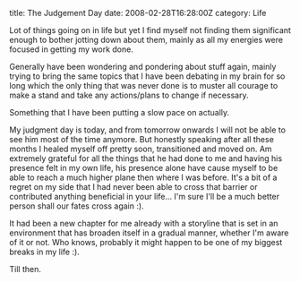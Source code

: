 title: The Judgement Day
date: 2008-02-28T16:28:00Z
category: Life

Lot of things going on in life but yet I find myself not finding them significant enough to bother jotting down about them, mainly as all my energies were focused in getting my work done.

Generally have been wondering and pondering about stuff again, mainly trying to bring the same topics that I have been debating in my brain for so long which the only thing that was never done is to muster all courage to make a stand and take any actions/plans to change if necessary.

Something that I have been putting a slow pace on actually.

My judgment day is today, and from tomorrow onwards I will not be able to see him most of the time anymore. But honestly speaking after all these months I healed myself off pretty soon, transitioned and moved on. Am extremely grateful for all the things that he had done to me and having his presence felt in my own life, his presence alone have cause myself to be able to reach a much higher plane then where I was before. It's a bit of a regret on my side that I had never been able to cross that barrier or contributed anything beneficial in your life… I'm sure I'll be a much better person shall our fates cross again :).

It had been a new chapter for me already with a storyline that is set in an environment that has broaden itself in a gradual manner, whether I'm aware of it or not. Who knows, probably it might happen to be one of my biggest breaks in my life :).

Till then.

